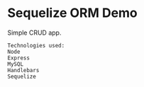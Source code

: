 # Sequelize ORM Demo
Simple CRUD app.

```
Technologies used:
Node
Express
MySQL
Handlebars
Sequelize